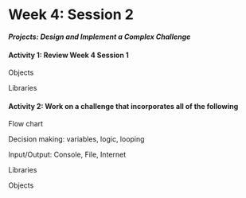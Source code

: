 # Week 4: Session 2

_**Projects: Design and Implement a Complex Challenge**_

#### Activity 1: Review Week 4 Session 1

Objects

Libraries

#### Activity 2: Work on a challenge that incorporates all of the following

Flow chart

Decision making: variables, logic, looping

Input/Output: Console, File, Internet

Libraries

Objects





